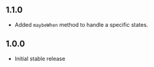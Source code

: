 ## 1.1.0

* Added `maybeWhen` method to handle a specific states.

## 1.0.0

* Initial stable release
